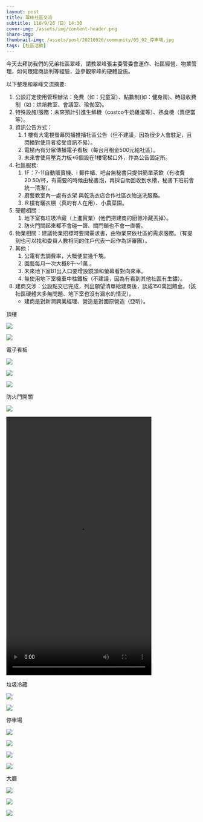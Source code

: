 ```yaml
---
layout: post
title: 翠峰社區交流
subtitle: 110/9/26（日）14:30
cover-img: /assets/img/content-header.png
share-img: 
thumbnail-img: /assets/post/20210926/community/05_02_停車場.jpg
tags: [社區活動]
---
```


今天去拜訪我們的兄弟社區翠峰，請教翠峰張主委管委會運作、社區經營、物業管理，如何跟建商談判等經驗，並參觀翠峰的硬體設施。

以下整理和翠峰交流摘要:

1. 公設訂定使用管理辦法：免費（如：兒童室）、點數制(如：健身房)、時段收費制（如：烘焙教室、會議室、瑜伽室)。
2. 特殊設施/服務：未來預計引進生鮮機（costco牛奶雞蛋等）、熟食機（賣便當等）。
3. 資訊公告方式：
   1. 1 樓有大電視螢幕閃播推播社區公告（但不建議，因為很少人會駐足，且閃播對使用者接受資訊不易）。
   2. 電梯內有分眾傳播電子看板（每台月租金500元給社區）。
   3. 未來會使用壓克力板*6個設在1樓電梯口外，作為公告固定所。
4. 社區服務:
   1. 1F：7-11自動販賣機、i 郵件櫃、吧台無秘書只提供簡單茶飲（有收費$20~$50/杯，有需要的時候由秘書泡，再採自助回收到水槽，秘書下班前會統一清潔）。
   2. 廚藝教室內一處有衣架 與乾洗衣店合作社區衣物送洗服務。
   3. Ｒ樓有曬衣棚（真的有人在用）、小農菜園。
5. 硬體相關：
   1. 地下室有垃圾冷藏（上進實業）(他們把建商的廚餘冷藏丟掉）。
   2. 防火門關起來都不會碰一聲、關門鎖也不會一直響。
6. 物業相關：建議物業招標時要開需求書，由物業來依社區的需求服務。（有提到也可以找和委員人數相同的住戶代表一起作為評審團）。
7. 其他：
   1. 公電有去調費率，大概便宜幾千塊。
   2. 園藝每月一次大概8千～1萬 。
   3. 未來地下室B1出入口要增設鏡頭和螢幕看對向來車。
   4. 無使用地下室機車中柱鐵板（不建議，因為有看到其他社區有生鏽）。
8. 建商交涉：公設點交已完成，列出願望清單給建商後，談成150萬回饋金。（該社區硬體大多無問題、地下室也沒有漏水的情況）。
   - 建商是對新潤興業經理、營造是對國原營造（亞昕）。


頂樓

![](../assets/post/20210926/community/01_01_頂樓開心農場.jpg)

![](../assets/post/20210926/community/01_02_頂樓曬被區.jpg)

電子看板

![](../assets/post/20210926/community/02_01_電子看板.jpg)

![](../assets/post/20210926/community/02_02_電子看板.jpg)

![](../assets/post/20210926/community/02_03_電子看板.jpg)

防火門開關

![](../assets/post/20210926/community/03_01_防火門開關.jpg)

<video width="384" height="683" controls>
  <source src="../assets/post/20210926/community/03_02.mp4" type="video/mp4">
Your browser does not support the video tag.
</video>

垃圾冷藏

![](../assets/post/20210926/community/04_01_垃圾冷藏.jpg)

![](../assets/post/20210926/community/04_02_垃圾冷藏.jpg)

停車場

![](../assets/post/20210926/community/05_01_停車場.jpg)

![](../assets/post/20210926/community/05_02_停車場.jpg)

![](../assets/post/20210926/community/05_03_停車場.jpg)

![](../assets/post/20210926/community/05_04_停車場.jpg)

大廳

![](../assets/post/20210926/community/06_01_大廳%20I%20郵箱.jpg)

![](../assets/post/20210926/community/06_02_大廳7-11智販機.jpg)

![](../assets/post/20210926/community/06_03_Bar.jpg)
